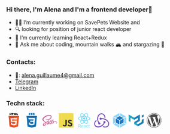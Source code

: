 ### Hi there, I'm Alena and I'm a frontend developer👋

- 👩‍💻 I’m currently working on SavePets Website and 
- 🔍 looking for position of junior react developer
- 🌱 I’m currently learning React+Redux
- 💬 Ask me about coding, mountain walks 🏔️ and stargazing 🔭

### Contacts:
- 📧: alena.guillaume4@gmail.com 
- [Telegram]
- [LinkedIn]

### Techn stack:
<div>
  <img src="https://github.com/devicons/devicon/blob/master/icons/html5/html5-original-wordmark.svg" title="HTML5" alt="HTML" width="40" height="40"/>&nbsp;
  <img src="https://github.com/devicons/devicon/blob/master/icons/css3/css3-plain-wordmark.svg"  title="CSS3" alt="CSS3" width="40" height="40"/>&nbsp;
  <img src="https://github.com/devicons/devicon/blob/master/icons/sass/sass-original.svg" title="SASS" **alt="SASS" width="40" height="40"/>
  <img src="https://github.com/devicons/devicon/blob/master/icons/javascript/javascript-original.svg" title="JavaScript" alt="JavaScript" width="40" height="40"/>&nbsp;
  <img src="https://github.com/devicons/devicon/blob/master/icons/react/react-original-wordmark.svg" title="React" alt="React" width="40" height="40"/>&nbsp;
  <img src="https://github.com/devicons/devicon/blob/master/icons/redux/redux-original.svg" title="Redux" alt="Redux " width="40" height="40"/>&nbsp;
  <img src="https://github.com/devicons/devicon/blob/master/icons/webpack/webpack-original.svg" title="Webpackt" **alt="Webpack" width="40" height="40"/>
  <img src="https://github.com/devicons/devicon/blob/master/icons/materialui/materialui-original.svg" title="Material UI" alt="Material UI" width="40" height="40"/>&nbsp;
  <img src="https://github.com/devicons/devicon/blob/master/icons/wordpress/wordpress-plain.svg" title="Wordpress" **alt="Wordpress" width="40" height="40"/>
</div>

[Telegram]: <https://t.me/alenagm>
[LinkedIn]: <https://www.linkedin.com/in/alena-guillaume/>
